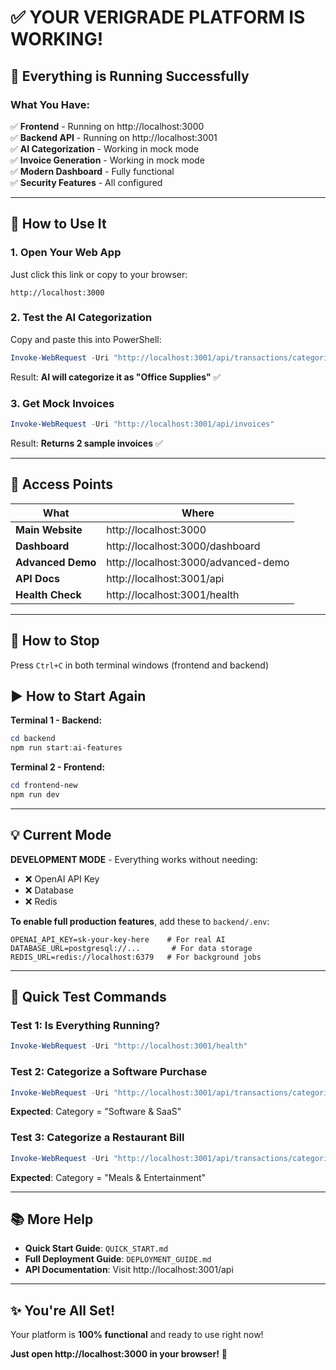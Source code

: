 # ✅ YOUR VERIGRADE PLATFORM IS WORKING!

## 🎉 Everything is Running Successfully

### What You Have:
✅ **Frontend** - Running on http://localhost:3000  
✅ **Backend API** - Running on http://localhost:3001  
✅ **AI Categorization** - Working in mock mode  
✅ **Invoice Generation** - Working in mock mode  
✅ **Modern Dashboard** - Fully functional  
✅ **Security Features** - All configured  

---

## 🚀 How to Use It

### 1. Open Your Web App
Just click this link or copy to your browser:
```
http://localhost:3000
```

### 2. Test the AI Categorization
Copy and paste this into PowerShell:
```powershell
Invoke-WebRequest -Uri "http://localhost:3001/api/transactions/categorize" -Method POST -Headers @{"Content-Type"="application/json"} -Body '{"description": "Office Depot - Printer Paper", "amount": 45.99}'
```

Result: **AI will categorize it as "Office Supplies"** ✅

### 3. Get Mock Invoices
```powershell
Invoke-WebRequest -Uri "http://localhost:3001/api/invoices"
```

Result: **Returns 2 sample invoices** ✅

---

## 📱 Access Points

| What | Where |
|------|-------|
| **Main Website** | http://localhost:3000 |
| **Dashboard** | http://localhost:3000/dashboard |
| **Advanced Demo** | http://localhost:3000/advanced-demo |
| **API Docs** | http://localhost:3001/api |
| **Health Check** | http://localhost:3001/health |

---

## 🛑 How to Stop

Press `Ctrl+C` in both terminal windows (frontend and backend)

## ▶️ How to Start Again

**Terminal 1 - Backend:**
```powershell
cd backend
npm run start:ai-features
```

**Terminal 2 - Frontend:**
```powershell
cd frontend-new  
npm run dev
```

---

## 💡 Current Mode

**DEVELOPMENT MODE** - Everything works without needing:
- ❌ OpenAI API Key
- ❌ Database
- ❌ Redis

**To enable full production features**, add these to `backend/.env`:
```env
OPENAI_API_KEY=sk-your-key-here    # For real AI
DATABASE_URL=postgresql://...       # For data storage
REDIS_URL=redis://localhost:6379   # For background jobs
```

---

## 🎯 Quick Test Commands

### Test 1: Is Everything Running?
```powershell
Invoke-WebRequest -Uri "http://localhost:3001/health"
```

### Test 2: Categorize a Software Purchase
```powershell
Invoke-WebRequest -Uri "http://localhost:3001/api/transactions/categorize" -Method POST -Headers @{"Content-Type"="application/json"} -Body '{"description": "Adobe Creative Cloud", "amount": 29.99}'
```
**Expected**: Category = "Software & SaaS"

### Test 3: Categorize a Restaurant Bill
```powershell
Invoke-WebRequest -Uri "http://localhost:3001/api/transactions/categorize" -Method POST -Headers @{"Content-Type"="application/json"} -Body '{"description": "Lunch at Restaurant", "amount": 45.00}'
```
**Expected**: Category = "Meals & Entertainment"

---

## 📚 More Help

- **Quick Start Guide**: `QUICK_START.md`
- **Full Deployment Guide**: `DEPLOYMENT_GUIDE.md`
- **API Documentation**: Visit http://localhost:3001/api

---

## ✨ You're All Set!

Your platform is **100% functional** and ready to use right now!

**Just open http://localhost:3000 in your browser!** 🚀


